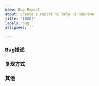```yaml
---
name: Bug Report
about: Create a report to help us improve
title: "[BUG]"
labels: bug
assignees: ''

---
```


### Bug描述



### 复现方式



### 其他
